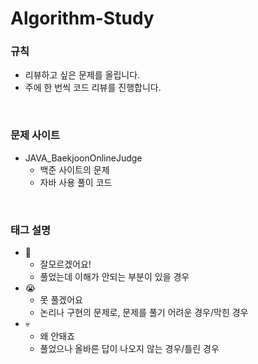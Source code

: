 # Algorithm-Study

### 규칙
* 리뷰하고 싶은 문제를 올립니다.
* 주에 한 번씩 코드 리뷰를 진행합니다.
<br>

### 문제 사이트
* JAVA_BaekjoonOnlineJudge
  * 백준 사이트의 문제
  * 자바 사용 풀이 코드
<br>

### 태그 설명
* 🤪
  * 잘모르겠어요!
  * 풀었는데 이해가 안되는 부분이 있을 경우
* 😭
  * 못 풀겠어요
  * 논리나 구현의 문제로, 문제를 풀기 어려운 경우/막힌 경우
* 💀
  * 왜 안돼죠
  * 풀었으나 올바른 답이 나오지 않는 경우/틀린 경우
